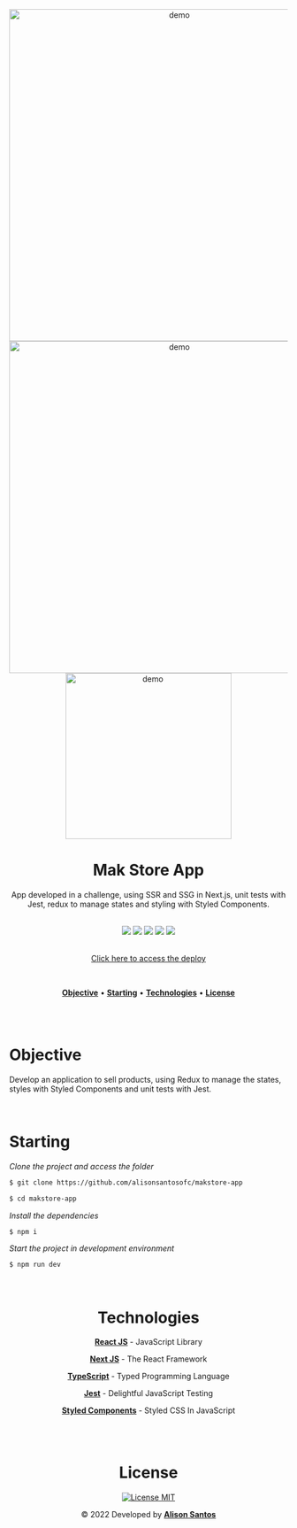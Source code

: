 <div align="center">
  <div>
     <img src="https://i.ibb.co/6B4q0kr/slider.png" width="600px" alt="demo" />
     <img src="https://i.ibb.co/YkmSZWH/demo2.png" width="600px" alt="demo" />
     <img src="https://i.ibb.co/f2NkwMP/demo1.png" height="300px" alt="demo" />
    
  </div>
</div>

<h1 align="center">Mak Store App</h1>
<p align="center">App developed in a challenge, using SSR and SSG in Next.js, unit tests with Jest, redux to manage states and styling with Styled Components.</p>

<br>

<div align="center">
  <span>
    <img src="https://img.shields.io/badge/ReactJS-323330?style=for-the-badge&labelColor=00B4FF&color=00B4FF&logo=react&logoColor=ffffff"/>
  </span>
  <span>
    <img src="https://img.shields.io/badge/NextJS-323330?style=for-the-badge&labelColor=080808&color=080808&logo=nextdotjs&logoColor=ffffff"/>
  </span>
  <span>
    <img src="https://img.shields.io/badge/Typescript-323330?style=for-the-badge&labelColor=1E7CE3&color=1E7CE3&logo=typescript&logoColor=fff"/>         </span>
  <span>
    <img src="https://img.shields.io/badge/Jest-323330?style=for-the-badge&labelColor=F55A2C&color=F55A2C&logo=jest&logoColor=fff"/>
  </span>
  <span>
    <img src="https://img.shields.io/badge/Styled Components-323330?style=for-the-badge&labelColor=E96DC9&color=E96DC9&logo=styledcomponents&logoColor=fff"/>
    </span>
</div>
<br>

<p align="center"><a href="https://githubrepoexplorer.netlify.app/">Click here to access the deploy</a></p>

<br>

<p align="center">
  <a href="#objective"><b>Objective</b></a> •
  <a href="#starting"><b>Starting</b></a> •
  <a href="#technologies"><b>Technologies</b></a> •
  <a href="#license"><b>License</b></a>
</p>
<br>
<br>

<div id="objective">
  <h1>Objective</h1>
  <p>
    Develop an application to sell products, using Redux to manage the states, styles with Styled Components and unit tests with Jest.
  </p>
</div>
<br>

<div id="starting">
  <h1>Starting</h1>

  *Clone the project and access the folder*

  ```bash
  $ git clone https://github.com/alisonsantosofc/makstore-app

  $ cd makstore-app
  ```

  *Install the dependencies*

  ```bash
  $ npm i
  ```

  *Start the project in development environment*

  ```bash
  $ npm run dev
  ```
</div>
<br>

<div align="center" id="technologies">
  <h1>Technologies</h1>

  <p><a href="https://pt-br.reactjs.org/"><b>React JS</b></a> -  JavaScript Library</p>
  
  <p><a href="https://nextjs.org/"><b>Next JS</b></a> -  The React Framework</p>

  <p><a href="https://www.typescriptlang.org/"><b>TypeScript</b></a> - Typed Programming Language</p>
  
  <p><a href="https://jestjs.io/pt-BR/"><b>Jest</b></a> - Delightful JavaScript Testing</p>

  <p><a href="https://styled-components.com/docs"><b>Styled Components</b></a> - Styled CSS In JavaScript</p>
</div>
<br>

<div align="center" id="license">

</div>

<br>
<div align="center" id="autor">
  <h1>License</h1>

  <p>
    <a href="https://opensource.org/licenses/MIT">
      <img src="https://img.shields.io/badge/License-MIT-blue.svg" alt="License MIT">
    </a>
  </p>

  <p>&copy; 2022 Developed by <b><a href="https://github.com/alisonsantosofc">Alison Santos</a></b></p>
</div>
